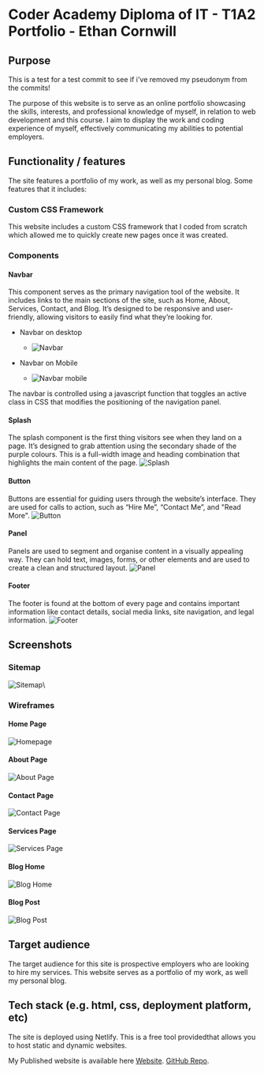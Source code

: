 # Coder Academy Diploma of IT - T1A2 Portfolio - Ethan Cornwill

## Purpose

This is a test for a test commit to see if i've removed my pseudonym from the commits!

The purpose of this website is to serve as an online portfolio showcasing the skills, interests, and professional knowledge of myself, in relation to web development and this course.
I aim to display the work and coding experience of myself, effectively communicating my abilities to potential employers.

## Functionality / features

The site features a portfolio of my work, as well as my personal blog.
Some features that it includes:

### Custom CSS Framework

This website includes a custom CSS framework that I coded from scratch which allowed me to quickly create new pages once it was created.

### Components

#### Navbar

This component serves as the primary navigation tool of the website. It includes links to the main sections of the site, such as Home, About, Services, Contact, and Blog. It’s designed to be responsive and user-friendly, allowing visitors to easily find what they’re looking for.

- Navbar on desktop
  - ![Navbar](./docs/components/navbar/navbar.png)

- Navbar on Mobile
  - ![Navbar mobile](./docs/components/navbar/navbar-mobile.png)

The navbar is controlled using a javascript function that toggles an active class in CSS that modifies the positioning of the navigation panel.

#### Splash

The splash component is the first thing visitors see when they land on a page. It’s designed to grab attention using the secondary shade of the purple colours. This is a full-width image and heading combination that highlights the main content of the page.
![Splash](./docs/components/splash.png)

#### Button

Buttons are essential for guiding users through the website’s interface. They are used for calls to action, such as “Hire Me”, “Contact Me”, and "Read More".
![Button](./docs/components/button.png)

#### Panel

Panels are used to segment and organise content in a visually appealing way. They can hold text, images, forms, or other elements and are used to create a clean and structured layout.
![Panel](./docs/components/panel.png)

#### Footer

The footer is found at the bottom of every page and contains important information like contact details, social media links, site navigation, and legal information.
![Footer](./docs/components/footer.png)

## Screenshots

### Sitemap

![Sitemap](./docs/images/sitemap.png)\

### Wireframes

#### Home Page

![Homepage](./docs/images/wireframes/homepage.png)

#### About Page

![About Page](./docs/images/wireframes/about.png)

#### Contact Page

![Contact Page](./docs/images/wireframes/contact.jpeg)

#### Services Page

![Services Page](./docs/images/wireframes/services.jpeg)

#### Blog Home

![Blog Home](./docs/images/wireframes/blog-home.png)

#### Blog Post

![Blog Post](./docs/images/wireframes/blog-post.png)

## Target audience

The target audience for this site is prospective employers who are looking to hire my services. This website serves as a portfolio of my work, as well my personal blog.

## Tech stack (e.g. html, css, deployment platform, etc)

The site is deployed using Netlify. This is a free tool providedthat allows you to host static and dynamic websites.

My Published website is available here [Website](https://ethan-cornwill-t1a2-portfolio.netlify.app/).
[GitHub Repo](https://github.com/finneh4249/ethan-cornwill-t1a2-portfolio).
